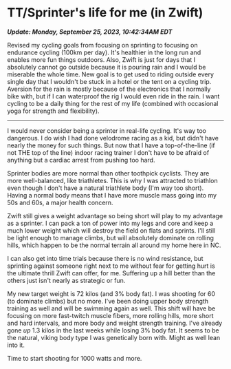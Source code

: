 # TT/Sprinter's life for me (in Zwift)

***Update: Monday, September 25, 2023, 10:42:34AM EDT***

Revised my cycling goals from focusing on sprinting to focusing on endurance cycling (100km per day). It's healthier in the long run and enables more fun things outdoors. Also, Zwift is just for days that I absolutely cannot go outside because it is pouring rain and I would be miserable the whole time. New goal is to get used to riding outside every single day that I wouldn't be stuck in a hotel or the tent on a cycling trip. Aversion for the rain is mostly because of the electronics that I normally bike with, but if I can waterproof the rig I would even ride in the rain. I want cycling to be a daily thing for the rest of my life (combined with occasional yoga for strength and flexibility).


----

I would never consider being a sprinter in real-life cycling. It's way too dangerous. I do wish I had done velodrome racing as a kid, but didn't have nearly the money for such things. But now that I have a top-of-the-line (if not THE top of the line) indoor racing trainer I don't have to be afraid of anything but a cardiac arrest from pushing too hard.

Sprinter bodies are more normal than other toothpick cyclists. They are more well-balanced, like triathletes. This is why I was attracted to triathlon even though I don't have a natural triathlete body (I'm way too short). Having a normal body means that I have more muscle mass going into my 50s and 60s, a major health concern.

Zwift still gives a weight advantage so being short will play to my advantage as a sprinter. I can pack a ton of power into my legs and core and keep a much lower weight which will destroy the field on flats and sprints. I'll still be light enough to manage climbs, but will absolutely dominate on rolling hills, which happen to be the normal terrain all around my home here in NC.

I can also get into time trials because there is no wind resistance, but sprinting against someone right next to me without fear for getting hurt is the ultimate thrill Zwift can offer, for me. Suffering up a hill better than the others just isn't nearly as strategic or fun.

My new target weight is 72 kilos (and 3% body fat). I was shooting for 60 (to dominate climbs) but no more. I've been doing upper body strength training as well and will be swimming again as well. This shift will have be focusing on more fast-twitch muscle fibers, more rolling hills, more short and hard intervals, and more body and weight strength training. I've already gone *up* 1.3 kilos in the last weeks while losing 3% body fat. It seems to be the natural, viking body type I was genetically born with. Might as well lean into it.

Time to start shooting for 1000 watts and more.

